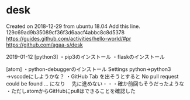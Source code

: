 # desk
Created on 2018-12-29 from ubuntu 18.04
Add this line.
129c69ad9b35089cf36f3d6aacf4abbc8c8d5378
https://guides.github.com/activities/hello-world/#pr
https://github.com/agaa-s/desk

2019-01-12
[python3]
・pip3のインストール
・flaskのインストール

[atom]
・python-debuggerのインストール
  Settings python->python3
→vscodeにしようかな？
・GitHub Tab を出そうとすると No pull request could be found ... になり
　先に進めない・・・確か前回もそうだったような
・ただしatomからGitHubにpullはできることを確認した
